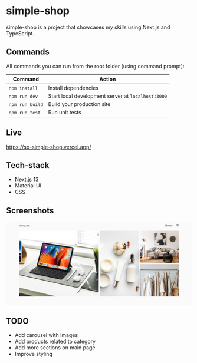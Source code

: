 # simple-shop

simple-shop is a project that showcases my skills using Next.js and TypeScript.

## Commands

All commands you can run from the root folder (using command prompt):

| Command         | Action                                             |
| --------------- | -------------------------------------------------- |
| `npm install`   | Install dependencies                               |
| `npm run dev`   | Start local development server at `localhost:3000` |
| `npm run build` | Build your production site                         |
| `npm run test`  | Run unit tests                                     |

## Live

https://so-simple-shop.vercel.app/

## Tech-stack

- Next.js 13
- Material UI
- CSS

## Screenshots

![Screenshot of ladning page](/public/landing.png?raw=true)

## TODO
- Add carousel with images
- Add products related to category
- Add more sections on main page
- Improve styling